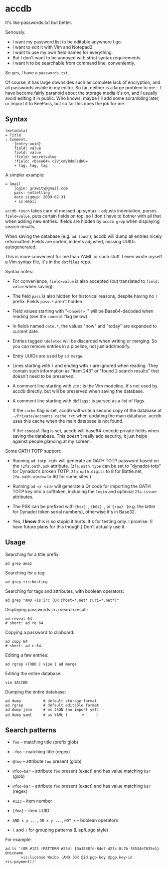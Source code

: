 # accdb

It's like passwords.txt but better.

Seriously.

  - I want my password list to be editable anywhere I go.
  - I want to edit it with Vim and Notepad2.
  - I want to use my own field names for everything.
  - But I don't want to be annoyed with strict syntax requirements.
  - I want it to be searchable from command line, conveniently.

So yes, I have a `passwords.txt`.

Of course, it has large downsides such as complete lack of encryption, and all passwords visible in my editor. So far, neither is a large problem to me – I have become fairly paranoid about the storage media it's on, and I usually avoid editing it in public. Who knows, maybe I'll add some scrambling later, or import it to KeePass, but so far this does the job for me.

## Syntax

    (metadata)
    = Title
    ; Comment.
        {entry-uuid}
        field: value
        field: value
        !field: secretvalue
        !field: <base64> c2VjcmV0dmFsdWU=
        + tag, tag, tag

A simpler example:

    = Gmail
        login: grawity@gmail.com
        pass: nottelling
        date.signup: 2009-02-31
        + is:email

`accdb touch` takes care of messed up syntax – adjusts indentation, parses `field=value`, puts certain fields on top, so I don't have to bother with all that when adding new entries. !fields are hidden by `accdb grep` when displaying search results.

When saving the database (e.g. `ad touch`), accdb will dump all entries nicely reformatted. Fields are sorted, indents adjusted, missing UUIDs autogenerated.

This is more convenient for me than YAML or such stuff. I even wrote myself a Vim syntax file, it's in the `dotfiles` repo.

Syntax notes:

  * For convenience, `field=value` is also accepted (but translated to `field: value` when saving).

  * The field `pass` is also hidden for historical reasons, despite having no `!` prefix. Fields `pass.*` aren't hidden.

  * Field values starting with "`<base64> `" will be Base64-decoded when reading (see the `conceal` flag below).

  * In fields named `date.*`, the values "now" and "today" are expanded to current date.

  * Entries tagged `\deleted` will be discarded when writing or merging. So you can remove entries in a pipeline, not just add/modify.

  * Entry UUIDs are used by `ad merge`.

  * Lines starting with `(` and ending with `)` are ignored when reading. They contain such information as "item 243" or "found 2 search results" that doesn't need to be preserved.

  * A comment line starting with `vim:` is the Vim modeline. It's not used by accdb directly, but will be preserved when saving the database.

  * A comment line starting with `dbflags:` is parsed as a list of flags.

    If the `cache` flag is set, accdb will write a second copy of the database at `~/Private/accounts.cache.txt` when updating the main database. accdb uses this cache when the main database is not found.

    If the `conceal` flag is set, accdb will base64-encode private fields when saving the database. This _doesn't_ really add security, it just helps against people glancing at my screen.

Some OATH TOTP support:

  * Running `ad totp <id>` will generate an OATH TOTP password based on the `!2fa.oath.psk` attribute. (`2fa.oath.type` can be set to "dynadot-totp" for Dynadot's broken TOTP, `2fa.oath.digits` to 8 for Battle.net, `2fa.oath.window` to 60 for some sites.)

  * Running `ad qr <id>` will generate a Qr code for importing the OATH TOTP key into a softtoken, including the `login` and optional `2fa.issuer` attributes.

  * The PSK can be prefixed with `{hex} `, `{b64} `, or `{raw} ` (e.g. the latter for Dynadot token serial numbers), otherwise it's in Base32.

  * Yes, **I know** this is so stupid it hurts. It's for testing only. I promise. (I have future plans for this though.) Don't actually use it.

## Usage

Searching for a title prefix:

    ad grep amaz

Searching for a tag:

    ad grep +is:hosting

Searching for tags and attributes, with boolean operators:

    ad grep "AND +is:irc (OR @host=*.net* @uri=*.net*)"

Displaying passwords in a search result:

    ad reveal 64
    # short: ad re 64

Copying a password to clipboard:

    ad copy 64
    # short: ad c 64

Editing a few entries:

    ad rgrep +TODO | vipe | ad merge

Editing the entire database:

    vim $ACCDB

Dumping the entire database:

    ad dump          # default storage format
    ad rgrep         # default editable format
    ad dump json     # as JSON (no import yet)
    ad dump yaml     # as YAML (      〃     )

## Search patterns

  - `foo` – matching title (prefix glob)

  - `~foo` – matching title (regex)

  - `@foo` – attribute `foo` present (glob)

  - `@foo=bar` – attribute `foo` present (exact) and has value matching `bar` (glob)

  - `@foo~bar` – attribute `foo` present (exact) and has value matching `bar` (regex)

  - `#123` – item number

  - `{foo}` – item UUID

  - `AND x y ...`, `OR x y ...`, `NOT x` – boolean operators

  - `(` and `)` for grouping patterns (Lisp/Logo style)

For example:

    ad ls '(OR #123 (PATTERN #234) {0a1588fd-84e7-427c-8c7b-f8534e7635e1} @nicname
           +is:license Weibo (AND (OR @id.pgp-key @pgp.key-id +is:payment))'

<!-- vim: set ts=8 sw=8 et: -->
